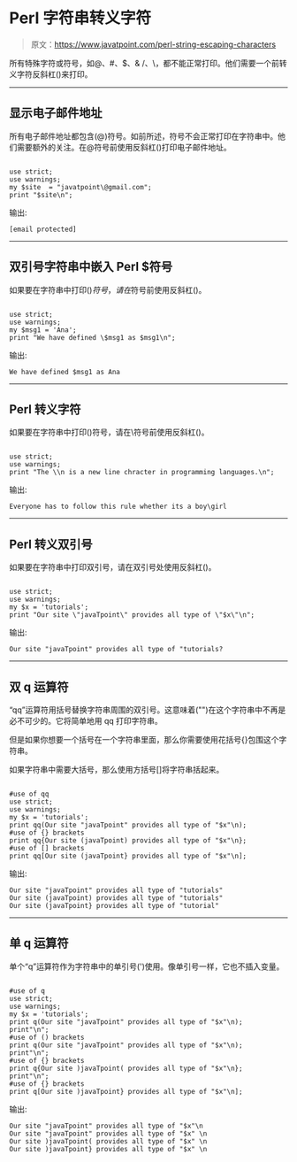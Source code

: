 # Perl 字符串转义字符

> 原文：<https://www.javatpoint.com/perl-string-escaping-characters>

所有特殊字符或符号，如@、#、$、& /、\，都不能正常打印。他们需要一个前转义字符反斜杠(\)来打印。

* * *

## 显示电子邮件地址

所有电子邮件地址都包含(@)符号。如前所述，符号不会正常打印在字符串中。他们需要额外的关注。在@符号前使用反斜杠(\)打印电子邮件地址。

```

use strict;
use warnings;
my $site  = "javatpoint\@gmail.com";
print "$site\n";

```

输出:

```
[email protected]

```

* * *

## 双引号字符串中嵌入 Perl $符号

如果要在字符串中打印($)符号，请在$符号前使用反斜杠(\)。

```

use strict;
use warnings;
my $msg1 = 'Ana';
print "We have defined \$msg1 as $msg1\n";

```

输出:

```
We have defined $msg1 as Ana

```

* * *

## Perl 转义字符

如果要在字符串中打印(\)符号，请在\符号前使用反斜杠(\)。

```

use strict;  
use warnings;  
print "The \\n is a new line chracter in programming languages.\n"; 

```

输出:

```
Everyone has to follow this rule whether its a boy\girl

```

* * *

## Perl 转义双引号

如果要在字符串中打印双引号，请在双引号处使用反斜杠(\)。

```

use strict;
use warnings;
my $x = 'tutorials';
print "Our site \"javaTpoint\" provides all type of \"$x\"\n";

```

输出:

```
Our site "javaTpoint" provides all type of "tutorials?

```

* * *

## 双 q 运算符

“qq”运算符用括号替换字符串周围的双引号。这意味着("")在这个字符串中不再是必不可少的。它将简单地用 qq 打印字符串。

但是如果你想要一个括号在一个字符串里面，那么你需要使用花括号{}包围这个字符串。

如果字符串中需要大括号，那么使用方括号[]将字符串括起来。

```

#use of qq
use strict;
use warnings;
my $x = 'tutorials';
print qq(Our site "javaTpoint" provides all type of "$x"\n);
#use of {} brackets
print qq{Our site (javaTpoint) provides all type of "$x"\n};
#use of [] brackets
print qq[Our site (javaTpoint} provides all type of "$x"\n];

```

输出:

```
Our site "javaTpoint" provides all type of "tutorials"
Our site (javaTpoint) provides all type of "tutorials"
Our site (javaTpoint} provides all type of "tutorial"

```

* * *

## 单 q 运算符

单个“q”运算符作为字符串中的单引号(')使用。像单引号一样，它也不插入变量。

```

#use of q
use strict;
use warnings;
my $x = 'tutorials';
print q(Our site "javaTpoint" provides all type of "$x"\n);
print"\n";
#use of () brackets
print q(Our site "javaTpoint" provides all type of "$x"\n);
print"\n";
#use of {} brackets
print q{Our site )javaTpoint( provides all type of "$x"\n};
print"\n";
#use of {} brackets
print q[Our site )javaTpoint} provides all type of "$x"\n];

```

输出:

```
Our site "javaTpoint" provides all type of "$x"\n
Our site "javaTpoint" provides all type of "$x" \n
Our site )javaTpoint( provides all type of "$x" \n
Our site )javaTpoint} provides all type of "$x" \n

```